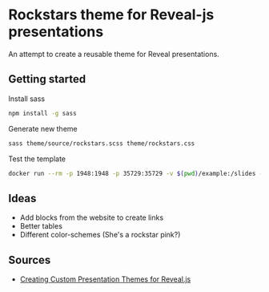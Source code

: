 # Rockstars theme for Reveal-js presentations

An attempt to create a reusable theme for Reveal presentations.

## Getting started

Install sass

``` bash
npm install -g sass
```

Generate new theme

``` bash
sass theme/source/rockstars.scss theme/rockstars.css
```

Test the template

``` bash
docker run --rm -p 1948:1948 -p 35729:35729 -v $(pwd)/example:/slides -v $(pwd)/theme:/slides/theme webpronl/reveal-md:latest /slides --theme theme/rockstars.css --watch
```

## Ideas

- Add blocks from the website to create links
- Better tables
- Different color-schemes (She's a rockstar pink?)

## Sources

- [Creating Custom Presentation Themes for Reveal.js](https://webdesign.tutsplus.com/courses/creating-custom-presentation-themes-for-revealjs/lessons/welcome-to-the-course)
